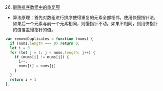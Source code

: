 26. [删除排序数组中的重复项](https://leetcode-cn.com/problems/remove-duplicates-from-sorted-array/)

- 算法原理：首先对数组进行排序使得重复的元素全部相邻。使用快慢指针法，如果后一个元素与前一个元素相同，则慢指针不动。如果不相同，则用快指针的值覆盖慢指针的值。

```js
var removeDuplicates = function (nums) {
  if (nums.length === 0) return 0;
  let i = 0
  for (let j = 1; j < nums.length; j++) {
    if (nums[i] != nums[j]) {
      i++;
      nums[i] = nums[j]
    }
  }
  return i + 1
};
```